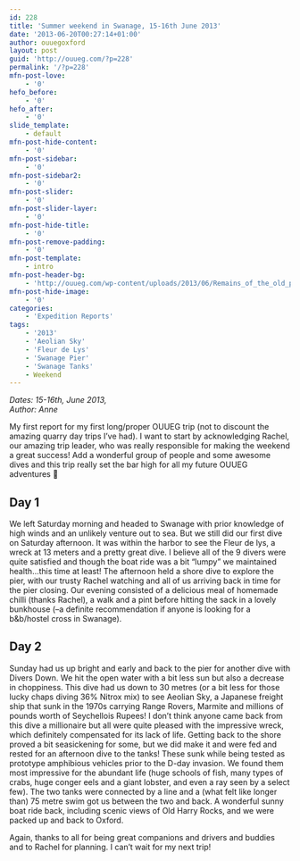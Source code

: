 ```yaml
---
id: 228
title: 'Summer weekend in Swanage, 15-16th June 2013'
date: '2013-06-20T00:27:14+01:00'
author: ouuegoxford
layout: post
guid: 'http://ouueg.com/?p=228'
permalink: '/?p=228'
mfn-post-love:
    - '0'
hefo_before:
    - '0'
hefo_after:
    - '0'
slide_template:
    - default
mfn-post-hide-content:
    - '0'
mfn-post-sidebar:
    - '0'
mfn-post-sidebar2:
    - '0'
mfn-post-slider:
    - '0'
mfn-post-slider-layer:
    - '0'
mfn-post-hide-title:
    - '0'
mfn-post-remove-padding:
    - '0'
mfn-post-template:
    - intro
mfn-post-header-bg:
    - 'http://ouueg.com/wp-content/uploads/2013/06/Remains_of_the_old_pier_-_Swanage_Bay_-_geograph.org_.uk_-_1709722.jpg'
mfn-post-hide-image:
    - '0'
categories:
    - 'Expedition Reports'
tags:
    - '2013'
    - 'Aeolian Sky'
    - 'Fleur de Lys'
    - 'Swanage Pier'
    - 'Swanage Tanks'
    - Weekend
---
```


*Dates: 15-16th, June 2013,*   
*Author: Anne*

My first report for my first long/proper OUUEG trip (not to discount the amazing quarry day trips I’ve had). I want to start by acknowledging Rachel, our amazing trip leader, who was really responsible for making the weekend a great success! Add a wonderful group of people and some awesome dives and this trip really set the bar high for all my future OUUEG adventures 🙂

## Day 1

We left Saturday morning and headed to Swanage with prior knowledge of high winds and an unlikely venture out to sea. But we still did our first dive on Saturday afternoon. It was within the harbor to see the Fleur de lys, a wreck at 13 meters and a pretty great dive. I believe all of the 9 divers were quite satisfied and though the boat ride was a bit “lumpy” we maintained health…this time at least! The afternoon held a shore dive to explore the pier, with our trusty Rachel watching and all of us arriving back in time for the pier closing. Our evening consisted of a delicious meal of homemade chilli (thanks Rachel), a walk and a pint before hitting the sack in a lovely bunkhouse (–a definite recommendation if anyone is looking for a b&amp;b/hostel cross in Swanage).

## Day 2

Sunday had us up bright and early and back to the pier for another dive with Divers Down. We hit the open water with a bit less sun but also a decrease in choppiness. This dive had us down to 30 metres (or a bit less for those lucky chaps diving 36% Nitrox mix) to see Aeolian Sky, a Japanese freight ship that sunk in the 1970s carrying Range Rovers, Marmite and millions of pounds worth of Seychellois Rupees! I don’t think anyone came back from this dive a millionaire but all were quite pleased with the impressive wreck, which definitely compensated for its lack of life. Getting back to the shore proved a bit seasickening for some, but we did make it and were fed and rested for an afternoon dive to the tanks! These sunk while being tested as prototype amphibious vehicles prior to the D-day invasion. We found them most impressive for the abundant life (huge schools of fish, many types of crabs, huge conger eels and a giant lobster, and even a ray seen by a select few). The two tanks were connected by a line and a (what felt like longer than) 75 metre swim got us between the two and back. A wonderful sunny boat ride back, including scenic views of Old Harry Rocks, and we were packed up and back to Oxford.

Again, thanks to all for being great companions and drivers and buddies and to Rachel for planning. I can’t wait for my next trip!